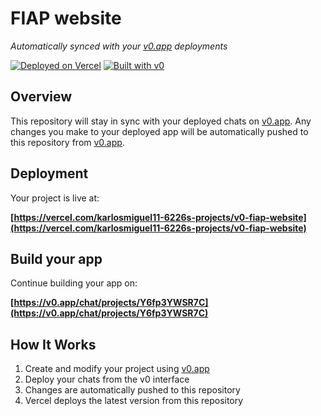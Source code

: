 # FIAP website

*Automatically synced with your [v0.app](https://v0.app) deployments*

[![Deployed on Vercel](https://img.shields.io/badge/Deployed%20on-Vercel-black?style=for-the-badge&logo=vercel)](https://vercel.com/karlosmiguel11-6226s-projects/v0-fiap-website)
[![Built with v0](https://img.shields.io/badge/Built%20with-v0.app-black?style=for-the-badge)](https://v0.app/chat/projects/Y6fp3YWSR7C)

## Overview

This repository will stay in sync with your deployed chats on [v0.app](https://v0.app).
Any changes you make to your deployed app will be automatically pushed to this repository from [v0.app](https://v0.app).

## Deployment

Your project is live at:

**[https://vercel.com/karlosmiguel11-6226s-projects/v0-fiap-website](https://vercel.com/karlosmiguel11-6226s-projects/v0-fiap-website)**

## Build your app

Continue building your app on:

**[https://v0.app/chat/projects/Y6fp3YWSR7C](https://v0.app/chat/projects/Y6fp3YWSR7C)**

## How It Works

1. Create and modify your project using [v0.app](https://v0.app)
2. Deploy your chats from the v0 interface
3. Changes are automatically pushed to this repository
4. Vercel deploys the latest version from this repository